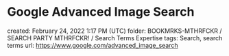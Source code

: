 # Google Advanced Image Search

created: February 24, 2022 1:17 PM (UTC)
folder: BOOKMRKS-MTHRFCKR / SEARCH PARTY MTHRFCKR! / Search Terms Expertise
tags: Search, search terms
url: https://www.google.com/advanced_image_search